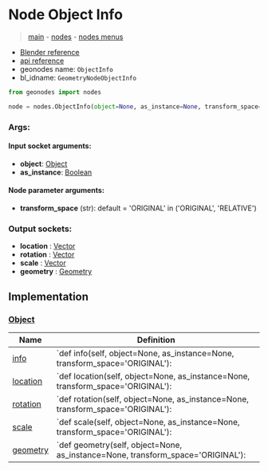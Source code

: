 # Node Object Info

> [main](../structure.md) - [nodes](nodes.md) - [nodes menus](nodes_menus.md)

- [Blender reference](https://docs.blender.org/manual/en/latest/modeling/geometry_nodes/input/object_info.html)
- [api reference](https://docs.blender.org/api/current/bpy.types.GeometryNodeObjectInfo.html)
- geonodes name: `ObjectInfo`
- bl_idname: `GeometryNodeObjectInfo`

```python
from geonodes import nodes

node = nodes.ObjectInfo(object=None, as_instance=None, transform_space='ORIGINAL')
```

### Args:

#### Input socket arguments:

- **object**: [Object](Object.md)
- **as_instance**: [Boolean](Boolean.md)

#### Node parameter arguments:

- **transform_space** (str): default = 'ORIGINAL' in ('ORIGINAL', 'RELATIVE')

### Output sockets:

- **location** : [Vector](Vector.md)
- **rotation** : [Vector](Vector.md)
- **scale** : [Vector](Vector.md)
- **geometry** : [Geometry](Geometry.md)

## Implementation

### [Object](Object.md)

| Name | Definition |
|------|------------|
 | [info](Object.md#info) | `def info(self, object=None, as_instance=None, transform_space='ORIGINAL'): |
 | [location](Object.md#location) | `def location(self, object=None, as_instance=None, transform_space='ORIGINAL'): |
 | [rotation](Object.md#rotation) | `def rotation(self, object=None, as_instance=None, transform_space='ORIGINAL'): |
 | [scale](Object.md#scale) | `def scale(self, object=None, as_instance=None, transform_space='ORIGINAL'): |
 | [geometry](Object.md#geometry) | `def geometry(self, object=None, as_instance=None, transform_space='ORIGINAL'): |

